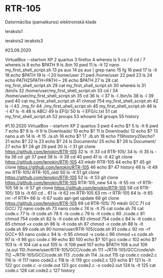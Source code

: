 # RTR-105
Datormācība (pamatkurss) elektroniskā klade

Ieraksts1

ieraksts2
ieraksts3

#23.09.2020

VirtualBox --startvm XP
    2  quartus
    3  firefox
    4  whereis ls
    5  cs /
    6  cd /
    7  whereis ls
    8  echo $PATH
    9  ls /bin
   10  pwd
   11  ls -lt
   12  nano my_first_shell_script.sh
   13  ps aux
   14  ps aux | grep nano
   15  fg
   16  pwd
   17  ls -lt
   18  echo $PATH
   19  ls -l
   20  home/user
   21  pwd /home/user
   22  pwd
   23  ls
   24  echo $PATH
   25  PATH=$PATH:~
   26  echo $PATH
   27  ls
   28  cat my_first_shell_script.sh
   29  cat my_first_shall_script.sh
   30  whereis ls
   31  /bin/ls
   32  /home/user/my_first_shell_script.sh
   33  cd /
   34  /home/user/my_first_shell_script.sh
   35  cd
   36  ls -l
   37  ls -l /bin/ls
   38  ls -l
   39  pwd
   40  cat my_first_shell_script.sh
   41  chmod 754  my_first_shell_script.sh
   42  ls -l
   43  ./my_fir
   44  ./my_first_shell_script.sh 
   45  my_first_shell_script.sh 
   46  ls -l
   47  ls -lt
   48  ls ABC/
   49  ls EFG/
   50  ls -l EFG/c.txt
   51  cat my_first_shell_script.sh 
   52  proups
   53  whoami
   54  groups
   55  history
   
   
   #1.10.2020
   VirtualBox --startvm XP
    2  quartus
    3  pwd
    4  echo $?
    5  ls -lt
    6  pwd
    7  echo $?
    8  ls -lt
    9  ls Downloads/
   10  echo $?
   11  ls Downloads/
   12  echo $?
   13  nano a.sh
   14  ls -lt
   15  ./a.sh
   16  echo $?
   17  ./b.sh
   18  echo $?
   19  history
   20  echo$?
   21  echo $?
   22  ls
   23  echo $?
   24  ls Documents/
   25  echo $?
   26  ls Document/
   27  echo $?
   28  git
   29  pwd
   30  ls -l
   31  git clone https://github.com/lenokin/RTR-105 
   32  ls -lt
   33  cd RTR-105/
   34  ls -lt
   35  ls -lta
   36  cd .git
   37  pwd
   38  ls -lt
   39  cd
   40  pwd
   41  ls -lt
   42  git clone https://github.com/lenokin/RTR-105 
   43  mkdir RTR-105
   44  echo $?
   45  git clone https://github.com/lenokin/RTR-105 
   46  echo $?
   47  history
   48  ls -lt
   49  mv RTR-105/ RTR-105_old/
   50  ls -lt
   51  git clone https://github.com/lenokin/RTR-105 
   52  ls -lt
   53  git clone https://github.com/lenokin/RTR-105 RTR-105_new
   54  ls -lt
   55  rm -rf RTR-105
   56  ls -lt
   57  git clone https://github.com/lenokin/RTR-105
   58  cd RTR-105/
   59  ls -lt
   60  cd ..
   61  ls -lt
   62  rm RTR-105
   63  rm -r  RTR-105
   64  ls -lt
   65  rm -rf RTR*
   66  ls -lt
   67  sudo apt-get update
   68  git clone https://github.com/lenokin/RTR-105
   69  cd RTR-105/
   70  mkdir GCC
   71  cd GCC/
   72  nano code.sh
   73  nano code.c
   74  ls -lt
   75  cat code.sh
   76  cat code.c
   77  ls -lt code.sh
   78  lt -ls code.c
   79  ls -lt code.c
   80  ./code.c
   81  chmod 754 code.sh
   82  ls -lt code.sh
   83  chmod 754 code.c
   84  ls -lt code.c
   85  chmod +x code.sh
   86  ls -lt code.sh
   87  chmod -x code.sh
   88  ls -lt code.sh
   89  code.sh
   90  home/user/RTR-105/code.sh
   91  code.c
   92  rm -rf GCC*
   93  nano code.c
   94  ls -lt
   95  chmod -x code.c
   96  chmod +x code.sh
   97  ls -lt
   98  gcc code.c
   99  echo $0
  100  echo $?
  101  gcc code.c
  102  echo $?
  103  ls -lt
  104  cat a.out
  105  ls -lt
  106  pwd
  107  echo $PATH
  108  a.out
  109  ./a.out
  110  /home/user/RTR-105/GCC/code.sh
  111  ~/RTR-105/GCC/code/sh
  112  ~/RTR-105/GCC/code.sh
  113  ./code.sh
  114  ./a.out
  115  cp code.c code2.c
  116  ls -lt
  117  nano code2.c
  118  ls -lt
  119  gcc code2.c
  120  echo $?
  121  ls -lt
  122  gcc code.c -o code.out
  123  gcc code2.c -o code2.out
  124  ls -lt
  125  cat code.c
  126  cat code2.c
  127  history

